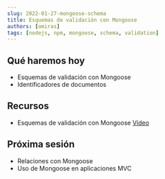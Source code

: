 ```yaml
---
slug: 2022-01-27-mongoose-schema
title: Esquemas de validación con Mongoose
authors: [omiras]
tags: [nodejs, npm, mongoose, schema, validation]
---
```


## Qué haremos hoy

- Esquemas de validación con Mongoose
- Identificadores de documentos

## Recursos

- Esquemas de validación con Mongoose [Vídeo](https://www.youtube.com/watch?v=DZBGEVgL2eE)

## Próxima sesión

- Relaciones con Mongoose
- Uso de Mongoose en aplicaciones MVC
